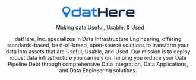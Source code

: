 <div align="center">
    <picture>
        <source media="(prefers-color-scheme: dark)" srcset="https://dathere.com/wp-content/uploads/2024/03/logo.datHere.primary.dark_.bg_.png">
        <source media="(prefers-color-scheme: light)" srcset="https://dathere.com/wp-content/uploads/2021/06/dathere_logo.png">
        <img width=200 alt="datHere logo" src="profile/dathere_logo.png">
    </picture>
    <p style="margin-left: 0.7rem">Making data Useful, Usable, & Used</p>
    <p>datHere, Inc. specializes in Data Infrastructure Engineering, offering standards-based, best-of-breed, open-source solutions to transform your data into assets that are Useful, Usable, and Used. Our mission is to deploy robust data infrastructure you can rely on, helping you reduce your Data Pipeline Debt through comprehensive Data Integration, Data Applications, and Data Engineering solutions.</p>
</div>
